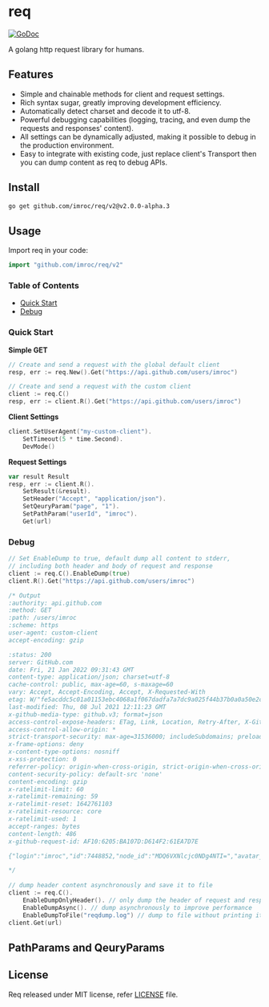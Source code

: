 # req

[![GoDoc](https://pkg.go.dev/badge/github.com/imroc/req.svg)](https://pkg.go.dev/github.com/imroc/req)

A golang http request library for humans.

## Features

* Simple and chainable methods for client and request settings.
* Rich syntax sugar, greatly improving development efficiency.
* Automatically detect charset and decode it to utf-8.
* Powerful debugging capabilities (logging, tracing, and even dump the requests and responses' content).
* All settings can be dynamically adjusted, making it possible to debug in the production environment.
* Easy to integrate with existing code, just replace client's Transport then you can dump content as req to debug APIs.

## Install

``` sh
go get github.com/imroc/req/v2@v2.0.0-alpha.3
```

## Usage

Import req in your code:

```go
import "github.com/imroc/req/v2"
```

### Table of Contents

* [Quick Start](#Quick-Start)
* [Debug](#Debug)

### <a name="Quick-Start">Quick Start</a>

**Simple GET**

```go
// Create and send a request with the global default client
resp, err := req.New().Get("https://api.github.com/users/imroc")

// Create and send a request with the custom client
client := req.C()
resp, err := client.R().Get("https://api.github.com/users/imroc")
```

**Client Settings**

```go
client.SetUserAgent("my-custom-client").
	SetTimeout(5 * time.Second).
	DevMode()
```

**Request Settings**

```go
var result Result
resp, err := client.R().
	SetResult(&result).
	SetHeader("Accept", "application/json").
	SetQeuryParam("page", "1").
	SetPathParam("userId", "imroc").
	Get(url)
```

### <a name="Debug">Debug</a>

```go
// Set EnableDump to true, default dump all content to stderr,
// including both header and body of request and response
client := req.C().EnableDump(true)
client.R().Get("https://api.github.com/users/imroc")

/* Output
:authority: api.github.com
:method: GET
:path: /users/imroc
:scheme: https
user-agent: custom-client
accept-encoding: gzip

:status: 200
server: GitHub.com
date: Fri, 21 Jan 2022 09:31:43 GMT
content-type: application/json; charset=utf-8
cache-control: public, max-age=60, s-maxage=60
vary: Accept, Accept-Encoding, Accept, X-Requested-With
etag: W/"fe5acddc5c01a01153ebc4068a1f067dadfa7a7dc9a025f44b37b0a0a50e2c55"
last-modified: Thu, 08 Jul 2021 12:11:23 GMT
x-github-media-type: github.v3; format=json
access-control-expose-headers: ETag, Link, Location, Retry-After, X-GitHub-OTP, X-RateLimit-Limit, X-RateLimit-Remaining, X-RateLimit-Used, X-RateLimit-Resource, X-RateLimit-Reset, X-OAuth-Scopes, X-Accepted-OAuth-Scopes, X-Poll-Interval, X-GitHub-Media-Type, X-GitHub-SSO, X-GitHub-Request-Id, Deprecation, Sunset
access-control-allow-origin: *
strict-transport-security: max-age=31536000; includeSubdomains; preload
x-frame-options: deny
x-content-type-options: nosniff
x-xss-protection: 0
referrer-policy: origin-when-cross-origin, strict-origin-when-cross-origin
content-security-policy: default-src 'none'
content-encoding: gzip
x-ratelimit-limit: 60
x-ratelimit-remaining: 59
x-ratelimit-reset: 1642761103
x-ratelimit-resource: core
x-ratelimit-used: 1
accept-ranges: bytes
content-length: 486
x-github-request-id: AF10:6205:BA107D:D614F2:61EA7D7E

{"login":"imroc","id":7448852,"node_id":"MDQ6VXNlcjc0NDg4NTI=","avatar_url":"https://avatars.githubusercontent.com/u/7448852?v=4","gravatar_id":"","url":"https://api.github.com/users/imroc","html_url":"https://github.com/imroc","followers_url":"https://api.github.com/users/imroc/followers","following_url":"https://api.github.com/users/imroc/following{/other_user}","gists_url":"https://api.github.com/users/imroc/gists{/gist_id}","starred_url":"https://api.github.com/users/imroc/starred{/owner}{/repo}","subscriptions_url":"https://api.github.com/users/imroc/subscriptions","organizations_url":"https://api.github.com/users/imroc/orgs","repos_url":"https://api.github.com/users/imroc/repos","events_url":"https://api.github.com/users/imroc/events{/privacy}","received_events_url":"https://api.github.com/users/imroc/received_events","type":"User","site_admin":false,"name":"roc","company":"Tencent","blog":"https://imroc.cc","location":"China","email":null,"hireable":true,"bio":"I'm roc","twitter_username":"imrocchan","public_repos":128,"public_gists":0,"followers":362,"following":151,"created_at":"2014-04-30T10:50:46Z","updated_at":"2021-07-08T12:11:23Z"}

*/
	
// dump header content asynchronously and save it to file
client := req.C().
	EnableDumpOnlyHeader(). // only dump the header of request and response
	EnableDumpAsync(). // dump asynchronously to improve performance
	EnableDumpToFile("reqdump.log") // dump to file without printing it out
client.Get(url)
```

## PathParams and QeuryParams

## License

Req released under MIT license, refer [LICENSE](LICENSE) file.